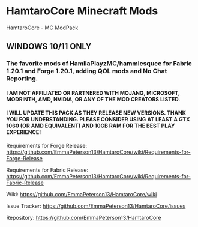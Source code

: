 # HamtaroCore Minecraft Mods
HamtaroCore - MC ModPack

## WINDOWS 10/11 ONLY



### The favorite mods of HamilaPlayzMC/hammiesquee for Fabric 1.20.1 and Forge 1.20.1, adding QOL mods and No Chat Reporting.



#### I AM NOT AFFILIATED OR PARTNERED WITH MOJANG, MICROSOFT, MODRINTH, AMD, NVIDIA, OR ANY OF THE MOD CREATORS LISTED.
#### I WILL UPDATE THIS PACK AS THEY RELEASE NEW VERSIONS.  THANK YOU FOR UNDERSTANDING. PLEASE CONSIDER USING AT LEAST A GTX 1060 (OR AMD EQUIVALENT) AND 10GB RAM FOR THE BEST PLAY EXPERIENCE!

Requirements for Forge Release:
https://github.com/EmmaPeterson13/HamtaroCore/wiki/Requirements-for-Forge-Release

Requirements for Fabric Release:
https://github.com/EmmaPeterson13/HamtaroCore/wiki/Requirements-for-Fabric-Release

Wiki:
https://github.com/EmmaPeterson13/HamtaroCore/wiki

Issue Tracker:
https://github.com/EmmaPeterson13/HamtaroCore/issues

Repository:
https://github.com/EmmaPeterson13/HamtaroCore
